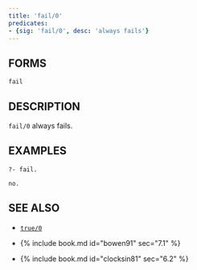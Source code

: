 ```yaml
---
title: 'fail/0'
predicates:
- {sig: 'fail/0', desc: 'always fails'}
---
```


## FORMS
```
fail
```
## DESCRIPTION

`fail/0` always fails.

## EXAMPLES
```
?- fail.

no.
```
## SEE ALSO

- [`true/0`](true.html)

- {% include book.md id="bowen91"    sec="7.1" %}
- {% include book.md id="clocksin81" sec="6.2" %}
